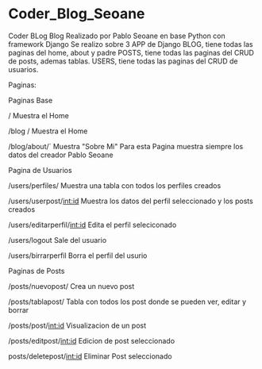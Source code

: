 # Coder_Blog_Seoane
Coder BLog
Blog Realizado por Pablo Seoane en base Python con framework Django
Se realizo sobre 3 APP de Django
BLOG, tiene todas las paginas del home, about y padre
POSTS, tiene todas las paginas del CRUD de posts, ademas tablas.
USERS, tiene todas las paginas del CRUD de usuarios.



Paginas:

Paginas Base


/ Muestra el Home

/blog / Muestra el Home

/blog/about/` Muestra "Sobre Mi" Para esta Pagina muestra siempre los datos del creador Pablo Seoane


Pagina de Usuarios


/users/perfiles/  Muestra una tabla con todos los perfiles creados

/users/userpost/<int:id> Muestra los datos del perfil seleccionado y los posts creados

/users/editarperfil/<int:id>  Edita el perfil seleciconado

/users/logout Sale del usuario

/users/birrarperfil  Borra el perfil del usurio


Paginas de Posts


/posts/nuevopost/ Crea un nuevo post

/posts/tablapost/ Tabla con todos los post donde se pueden ver, editar y borrar

/posts/post/<int:id>  Visualizacion de un post

/posts/editpost/<int:id> Edicion de post seleccionado

posts/deletepost/<int:id> Eliminar Post seleccionado










 
